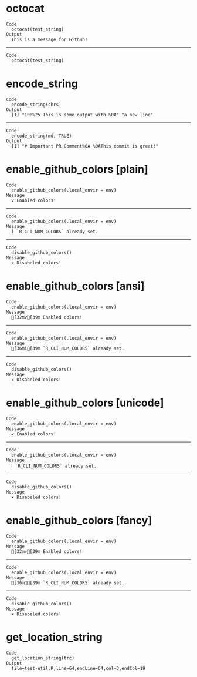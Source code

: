 # octocat

    Code
      octocat(test_string)
    Output
      This is a message for Github!

---

    Code
      octocat(test_string)

# encode_string

    Code
      encode_string(chrs)
    Output
      [1] "100%25 This is some output with %0A" "a new line"                         

---

    Code
      encode_string(md, TRUE)
    Output
      [1] "# Important PR Comment%0A %0AThis commit is great!"

# enable_github_colors [plain]

    Code
      enable_github_colors(.local_envir = env)
    Message
      v Enabled colors!

---

    Code
      enable_github_colors(.local_envir = env)
    Message
      i `R_CLI_NUM_COLORS` already set.

---

    Code
      disable_github_colors()
    Message
      x Disabeled colors!

# enable_github_colors [ansi]

    Code
      enable_github_colors(.local_envir = env)
    Message
      [32mv[39m Enabled colors!

---

    Code
      enable_github_colors(.local_envir = env)
    Message
      [36mi[39m `R_CLI_NUM_COLORS` already set.

---

    Code
      disable_github_colors()
    Message
      x Disabeled colors!

# enable_github_colors [unicode]

    Code
      enable_github_colors(.local_envir = env)
    Message
      ✔ Enabled colors!

---

    Code
      enable_github_colors(.local_envir = env)
    Message
      ℹ `R_CLI_NUM_COLORS` already set.

---

    Code
      disable_github_colors()
    Message
      ✖ Disabeled colors!

# enable_github_colors [fancy]

    Code
      enable_github_colors(.local_envir = env)
    Message
      [32m✔[39m Enabled colors!

---

    Code
      enable_github_colors(.local_envir = env)
    Message
      [36mℹ[39m `R_CLI_NUM_COLORS` already set.

---

    Code
      disable_github_colors()
    Message
      ✖ Disabeled colors!

# get_location_string

    Code
      get_location_string(trc)
    Output
      file=test-util.R,line=64,endLine=64,col=3,endCol=19

